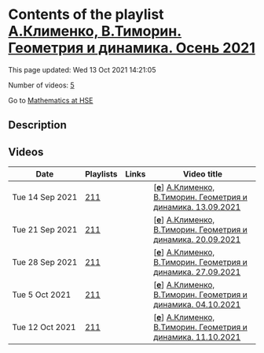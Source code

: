 # Contents of the playlist [А.Клименко, В.Тиморин. Геометрия и динамика. Осень 2021](https://www.youtube.com/playlist?list=PLq3E5oubNNoDUEhSn6ruzvKmSNeRBtR_j)

This page updated: Wed 13 Oct 2021 14:21:05

Number of videos: [5](#videos)

Go to [Mathematics at HSE](../README.md)

## Description



## Videos

|Date|Playlists|Links|Video title|
|---|---|---|---|
| Tue&nbsp;14&nbsp;Sep&nbsp;2021 | [211](../playlists/211 "А.Клименко, В.Тиморин. Геометрия и динамика. Осень 2021") |  | [[**e**](https://studio.youtube.com/video/1qK243sb-KA/edit "Edit")] [А.Клименко, В.Тиморин. Геометрия и динамика. 13.09.2021](https://www.youtube.com/watch?v=1qK243sb-KA&list=PLq3E5oubNNoDUEhSn6ruzvKmSNeRBtR_j) |
| Tue&nbsp;21&nbsp;Sep&nbsp;2021 | [211](../playlists/211 "А.Клименко, В.Тиморин. Геометрия и динамика. Осень 2021") |  | [[**e**](https://studio.youtube.com/video/J18EXlURyHg/edit "Edit")] [А.Клименко, В.Тиморин. Геометрия и динамика. 20.09.2021](https://www.youtube.com/watch?v=J18EXlURyHg&list=PLq3E5oubNNoDUEhSn6ruzvKmSNeRBtR_j) |
| Tue&nbsp;28&nbsp;Sep&nbsp;2021 | [211](../playlists/211 "А.Клименко, В.Тиморин. Геометрия и динамика. Осень 2021") |  | [[**e**](https://studio.youtube.com/video/x3ByG2NuCT4/edit "Edit")] [А.Клименко, В.Тиморин. Геометрия и динамика. 27.09.2021](https://www.youtube.com/watch?v=x3ByG2NuCT4&list=PLq3E5oubNNoDUEhSn6ruzvKmSNeRBtR_j) |
| Tue&nbsp;5&nbsp;Oct&nbsp;2021 | [211](../playlists/211 "А.Клименко, В.Тиморин. Геометрия и динамика. Осень 2021") |  | [[**e**](https://studio.youtube.com/video/AHzkMWQ3wSY/edit "Edit")] [А.Клименко, В.Тиморин. Геометрия и динамика. 04.10.2021](https://www.youtube.com/watch?v=AHzkMWQ3wSY&list=PLq3E5oubNNoDUEhSn6ruzvKmSNeRBtR_j) |
| Tue&nbsp;12&nbsp;Oct&nbsp;2021 | [211](../playlists/211 "А.Клименко, В.Тиморин. Геометрия и динамика. Осень 2021") |  | [[**e**](https://studio.youtube.com/video/7WXiOcxGOH0/edit "Edit")] [А.Клименко, В.Тиморин. Геометрия и динамика. 11.10.2021](https://www.youtube.com/watch?v=7WXiOcxGOH0&list=PLq3E5oubNNoDUEhSn6ruzvKmSNeRBtR_j) |
